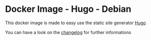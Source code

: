 # Docker Image - Hugo - Debian
This docker image is made to easy use the static site generator [Hugo](https://gohugo.io/)

You can have a look on the [changelog](CHANGELOG.md) for further informations
